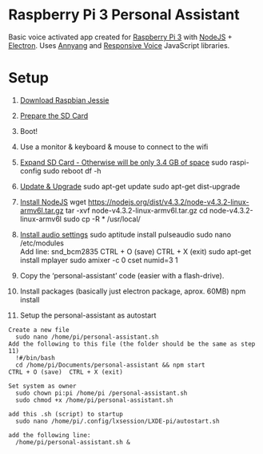 # Raspberry Pi 3 Personal Assistant

Basic voice activated app created for [Raspberry Pi 3](https://www.raspberrypi.org) with [NodeJS](https://nodejs.org) + [Electron](http://electron.atom.io/). Uses [Annyang](https://www.talater.com/annyang/) and [Responsive Voice](http://responsivevoice.org/) JavaScript libraries.

# Setup

1. [Download Raspbian Jessie](https://www.raspberrypi.org/downloads/raspbian/)

2. [Prepare the SD Card](https://www.raspberrypi.org/documentation/installation/installing-images/README.md)

3. Boot!

4. Use a monitor & keyboard & mouse to connect to the wifi 

5. [Expand SD Card - Otherwise will be only 3.4 GB of space](https://www.raspberrypi.org/documentation/configuration/raspi-config.md)
  sudo raspi-config
  sudo reboot
  df -h

6. [Update & Upgrade](https://www.raspberrypi.org/documentation/raspbian/updating.md)
  sudo apt-get update
  sudo apt-get dist-upgrade

7. [Install NodeJS](https://blog.wia.io/installing-node-js-on-a-raspberry-pi-3)
  wget https://nodejs.org/dist/v4.3.2/node-v4.3.2-linux-armv6l.tar.gz 
  tar -xvf node-v4.3.2-linux-armv6l.tar.gz 
  cd node-v4.3.2-linux-armv6l
  sudo cp -R * /usr/local/

8. [Install audio settings](http://elinux.org/RPi_Text_to_Speech_(Speech_Synthesis))
  sudo aptitude install pulseaudio
  sudo nano /etc/modules   
Add line: 
  snd_bcm2835
CTRL + O (save)  CTRL + X (exit)
  sudo apt-get install mplayer
  sudo amixer -c 0 cset numid=3 1

9. Copy the ‘personal-assistant’ code (easier with a flash-drive). 

10. Install packages (basically just electron package, aprox. 60MB)
npm install

11. Setup the personal-assistant as autostart
```
Create a new file
  sudo nano /home/pi/personal-assistant.sh
Add the following to this file (the folder should be the same as step 11)
  !#/bin/bash
  cd /home/pi/Documents/personal-assistant && npm start
CTRL + O (save)  CTRL + X (exit)

Set system as owner
  sudo chown pi:pi /home/pi /personal-assistant.sh
  sudo chmod +x /home/pi/personal-assistant.sh

add this .sh (script) to startup
  sudo nano /home/pi/.config/lxsession/LXDE-pi/autostart.sh

add the following line:
  /home/pi/personal-assistant.sh &
```
